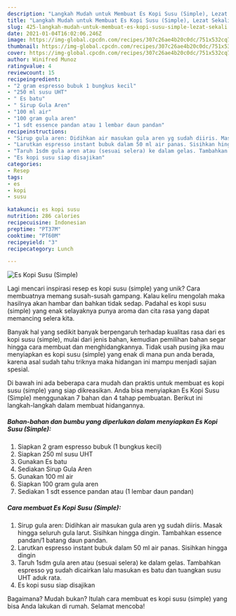 ```yaml
---
description: "Langkah Mudah untuk Membuat Es Kopi Susu (Simple), Lezat Sekali"
title: "Langkah Mudah untuk Membuat Es Kopi Susu (Simple), Lezat Sekali"
slug: 425-langkah-mudah-untuk-membuat-es-kopi-susu-simple-lezat-sekali
date: 2021-01-04T16:02:06.246Z
image: https://img-global.cpcdn.com/recipes/307c26ae4b20c0dc/751x532cq70/es-kopi-susu-simple-foto-resep-utama.jpg
thumbnail: https://img-global.cpcdn.com/recipes/307c26ae4b20c0dc/751x532cq70/es-kopi-susu-simple-foto-resep-utama.jpg
cover: https://img-global.cpcdn.com/recipes/307c26ae4b20c0dc/751x532cq70/es-kopi-susu-simple-foto-resep-utama.jpg
author: Winifred Munoz
ratingvalue: 4
reviewcount: 15
recipeingredient:
- "2 gram espresso bubuk 1 bungkus kecil"
- "250 ml susu UHT"
- " Es batu"
- " Sirup Gula Aren"
- "100 ml air"
- "100 gram gula aren"
- "1 sdt essence pandan atau 1 lembar daun pandan"
recipeinstructions:
- "Sirup gula aren: Didihkan air masukan gula aren yg sudah diiris. Masak hingga seluruh gula larut. Sisihkan hingga dingin. Tambahkan essence pandan/1 batang daun pandan."
- "Larutkan espresso instant bubuk dalam 50 ml air panas. Sisihkan hingga dingin"
- "Taruh 1sdm gula aren atau (sesuai selera) ke dalam gelas. Tambahkan espresso yg sudah dicairkan lalu masukan es batu dan tuangkan susu UHT aduk rata."
- "Es kopi susu siap disajikan"
categories:
- Resep
tags:
- es
- kopi
- susu

katakunci: es kopi susu 
nutrition: 286 calories
recipecuisine: Indonesian
preptime: "PT37M"
cooktime: "PT60M"
recipeyield: "3"
recipecategory: Lunch

---
```



![Es Kopi Susu (Simple)](https://img-global.cpcdn.com/recipes/307c26ae4b20c0dc/751x532cq70/es-kopi-susu-simple-foto-resep-utama.jpg)

Lagi mencari inspirasi resep es kopi susu (simple) yang unik? Cara membuatnya memang susah-susah gampang. Kalau keliru mengolah maka hasilnya akan hambar dan bahkan tidak sedap. Padahal es kopi susu (simple) yang enak selayaknya punya aroma dan cita rasa yang dapat memancing selera kita.



Banyak hal yang sedikit banyak berpengaruh terhadap kualitas rasa dari es kopi susu (simple), mulai dari jenis bahan, kemudian pemilihan bahan segar hingga cara membuat dan menghidangkannya. Tidak usah pusing jika mau menyiapkan es kopi susu (simple) yang enak di mana pun anda berada, karena asal sudah tahu triknya maka hidangan ini mampu menjadi sajian spesial.


Di bawah ini ada beberapa cara mudah dan praktis untuk membuat es kopi susu (simple) yang siap dikreasikan. Anda bisa menyiapkan Es Kopi Susu (Simple) menggunakan 7 bahan dan 4 tahap pembuatan. Berikut ini langkah-langkah dalam membuat hidangannya.

<!--inarticleads1-->

##### Bahan-bahan dan bumbu yang diperlukan dalam menyiapkan Es Kopi Susu (Simple):

1. Siapkan 2 gram espresso bubuk (1 bungkus kecil)
1. Siapkan 250 ml susu UHT
1. Gunakan  Es batu
1. Sediakan  Sirup Gula Aren
1. Gunakan 100 ml air
1. Siapkan 100 gram gula aren
1. Sediakan 1 sdt essence pandan atau (1 lembar daun pandan)




<!--inarticleads2-->

##### Cara membuat Es Kopi Susu (Simple):

1. Sirup gula aren: Didihkan air masukan gula aren yg sudah diiris. Masak hingga seluruh gula larut. Sisihkan hingga dingin. Tambahkan essence pandan/1 batang daun pandan.
1. Larutkan espresso instant bubuk dalam 50 ml air panas. Sisihkan hingga dingin
1. Taruh 1sdm gula aren atau (sesuai selera) ke dalam gelas. Tambahkan espresso yg sudah dicairkan lalu masukan es batu dan tuangkan susu UHT aduk rata.
1. Es kopi susu siap disajikan




Bagaimana? Mudah bukan? Itulah cara membuat es kopi susu (simple) yang bisa Anda lakukan di rumah. Selamat mencoba!

